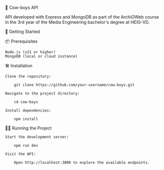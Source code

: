 🤠 Cow-boys API

API developed with Express and MongoDB as part of the ArchiOWeb course in the 3rd year of the Media Engineering bachelor's degree at HEIG-VD.

🚀 Getting Started

📦 Prerequisites

    Node.js (v21 or higher)
    MongoDB (local or cloud instance)

🛠 Installation

    Clone the repository:

        git clone https://github.com/your-username/cow-boys.git

    Navigate to the project directory:

        cd cow-boys
    
    Install dependencies:

        npm install

🏃‍♂️ Running the Project

    Start the development server:

        npm run dev

    Visit the API:

        Open http://localhost:3000 to explore the available endpoints.
